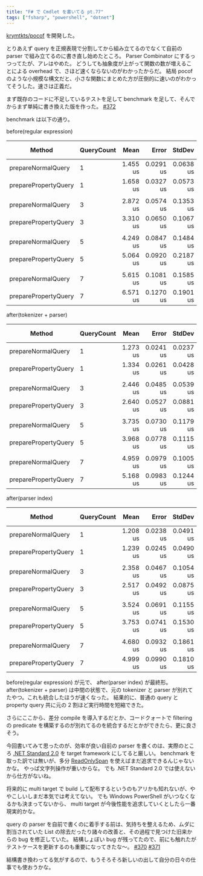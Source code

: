```yaml
---
title: "F# で Cmdlet を書いてる pt.77"
tags: ["fsharp", "powershell", "dotnet"]
---
```


[krymtkts/pocof](https://github.com/krymtkts/pocof) を開発した。

とりあえず query を正規表現で分割してから組み立てるのでなくて自前の parser で組み立てるのに書き直し始めたところ。
Parser Combinator にするっつってたが、アレはやめた。
どうしても抽象度が上がって関数の数が増えることによる overhead で、さほど速くならないのがわかったからだ。
結局 pocof のような小規模な構文だと、小さな関数にまとめた方が圧倒的に速いのがわかってそうした。速さは正義だ。

まず既存のコードに不足しているテストを足して benchmark を足して、そんでからまず単純に書き換えた版を作った。 [#372](https://github.com/krymtkts/pocof/pull/372)

benchmark は以下の通り。

before(regular expression)

| Method               | QueryCount |     Mean |     Error |    StdDev |   Median | Ratio | RatioSD |   Gen0 | Allocated | Alloc Ratio |
| -------------------- | ---------- | -------: | --------: | --------: | -------: | ----: | ------: | -----: | --------: | ----------: |
| prepareNormalQuery   | 1          | 1.455 us | 0.0291 us | 0.0638 us | 1.429 us |  1.00 |    0.06 | 0.6828 |   2.79 KB |        1.00 |
| preparePropertyQuery | 1          | 1.658 us | 0.0327 us | 0.0573 us | 1.652 us |  1.14 |    0.06 | 0.7210 |   2.95 KB |        1.06 |
|                      |            |          |           |           |          |       |         |        |           |             |
| prepareNormalQuery   | 3          | 2.872 us | 0.0574 us | 0.1353 us | 2.830 us |  1.00 |    0.07 | 1.3275 |   5.45 KB |        1.00 |
| preparePropertyQuery | 3          | 3.310 us | 0.0650 us | 0.1067 us | 3.330 us |  1.16 |    0.06 | 1.4267 |   5.84 KB |        1.07 |
|                      |            |          |           |           |          |       |         |        |           |             |
| prepareNormalQuery   | 5          | 4.249 us | 0.0847 us | 0.1484 us | 4.224 us |  1.00 |    0.05 | 1.9989 |   8.19 KB |        1.00 |
| preparePropertyQuery | 5          | 5.064 us | 0.0920 us | 0.2187 us | 5.011 us |  1.19 |    0.07 | 2.1439 |   8.78 KB |        1.07 |
|                      |            |          |           |           |          |       |         |        |           |             |
| prepareNormalQuery   | 7          | 5.615 us | 0.1081 us | 0.1585 us | 5.626 us |  1.00 |    0.04 | 2.6550 |  10.84 KB |        1.00 |
| preparePropertyQuery | 7          | 6.571 us | 0.1270 us | 0.1901 us | 6.597 us |  1.17 |    0.05 | 2.8381 |   11.6 KB |        1.07 |

after(tokenizer + parser)

| Method               | QueryCount |     Mean |     Error |    StdDev | Ratio | RatioSD |   Gen0 | Allocated | Alloc Ratio |
| -------------------- | ---------- | -------: | --------: | --------: | ----: | ------: | -----: | --------: | ----------: |
| prepareNormalQuery   | 1          | 1.273 us | 0.0241 us | 0.0237 us |  1.00 |    0.03 | 0.6828 |   2.79 KB |        1.00 |
| preparePropertyQuery | 1          | 1.334 us | 0.0261 us | 0.0428 us |  1.05 |    0.04 | 0.7210 |   2.95 KB |        1.06 |
|                      |            |          |           |           |       |         |        |           |             |
| prepareNormalQuery   | 3          | 2.446 us | 0.0485 us | 0.0539 us |  1.00 |    0.03 | 1.3313 |   5.45 KB |        1.00 |
| preparePropertyQuery | 3          | 2.640 us | 0.0527 us | 0.0881 us |  1.08 |    0.04 | 1.4267 |   5.84 KB |        1.07 |
|                      |            |          |           |           |       |         |        |           |             |
| prepareNormalQuery   | 5          | 3.735 us | 0.0730 us | 0.1179 us |  1.00 |    0.04 | 1.9989 |   8.19 KB |        1.00 |
| preparePropertyQuery | 5          | 3.968 us | 0.0778 us | 0.1115 us |  1.06 |    0.04 | 2.1439 |   8.78 KB |        1.07 |
|                      |            |          |           |           |       |         |        |           |             |
| prepareNormalQuery   | 7          | 4.959 us | 0.0979 us | 0.1005 us |  1.00 |    0.03 | 2.6550 |  10.84 KB |        1.00 |
| preparePropertyQuery | 7          | 5.168 us | 0.0983 us | 0.1244 us |  1.04 |    0.03 | 2.8381 |   11.6 KB |        1.07 |

after(parser index)

| Method               | QueryCount |     Mean |     Error |    StdDev | Ratio | RatioSD |   Gen0 | Allocated | Alloc Ratio |
| -------------------- | ---------- | -------: | --------: | --------: | ----: | ------: | -----: | --------: | ----------: |
| prepareNormalQuery   | 1          | 1.208 us | 0.0238 us | 0.0491 us |  1.00 |    0.06 | 0.6523 |   2.66 KB |        1.00 |
| preparePropertyQuery | 1          | 1.239 us | 0.0245 us | 0.0490 us |  1.03 |    0.06 | 0.6866 |    2.8 KB |        1.05 |
|                      |            |          |           |           |       |         |        |           |             |
| prepareNormalQuery   | 3          | 2.358 us | 0.0467 us | 0.1054 us |  1.00 |    0.06 | 1.2970 |    5.3 KB |        1.00 |
| preparePropertyQuery | 3          | 2.517 us | 0.0492 us | 0.0875 us |  1.07 |    0.06 | 1.3657 |   5.58 KB |        1.05 |
|                      |            |          |           |           |       |         |        |           |             |
| prepareNormalQuery   | 5          | 3.524 us | 0.0691 us | 0.1155 us |  1.00 |    0.05 | 1.9455 |   7.95 KB |        1.00 |
| preparePropertyQuery | 5          | 3.753 us | 0.0741 us | 0.1530 us |  1.07 |    0.06 | 2.0370 |   8.34 KB |        1.05 |
|                      |            |          |           |           |       |         |        |           |             |
| prepareNormalQuery   | 7          | 4.680 us | 0.0932 us | 0.1861 us |  1.00 |    0.06 | 2.5864 |  10.59 KB |        1.00 |
| preparePropertyQuery | 7          | 4.999 us | 0.0990 us | 0.1810 us |  1.07 |    0.06 | 2.7237 |  11.13 KB |        1.05 |

before(regular expression) が元で、 after(parser index) が最終形。
after(tokenizer + parser) は中間の状態で、元の tokenizer と parser が別れてたやつ。これも統合したほうが速くなった。
結果的に、普通の query と property query 共に元の 2 割ほど実行時間を短縮できた。

さらにここから、差分 compile を導入するだとか、コードクォートで filtering の predicate を構築するのが別れてるのを統合するだとかができたら、更に良さそう。

今回書いてみて思ったのが、効率が良い自前の parser を書くのは、実際のところ [.NET Standard 2.0](https://learn.microsoft.com/en-us/dotnet/standard/net-standard?tabs=net-standard-2-0) を target framework にしてると厳しい。
benchmark を取った訳では無いが、多分 [ReadOnlySpan](https://learn.microsoft.com/en-us/dotnet/api/system.readonlyspan-1?view=net-9.0) を使えばまだ追求できるんじゃないかな。
やっぱ文字列操作が重いからな。
でも .NET Standard 2.0 では使えないから仕方がないね。

将来的に multi target で build して配布するというのもアリかも知れないが、ややこしいしまだ本気では考えてない。
でも Windows PowerShell がいつなくなるかも決まってないから、 multi target が今後性能を追求していくとしたら一番現実的かな。

query の parser を自前で書くのに着手する前は、気持ちを整えるため、ムダに割当されていた List の除去だったり諸々の改善と、その過程で見つけた旧来からの bug を修正していた。
結構しょぼい bug が残ってたので、前にも触れたがテストケースを更新するのも重要になってきたな～。
[#370](https://github.com/krymtkts/pocof/pull/370) [#371](https://github.com/krymtkts/pocof/pull/371)

結構書き換わってる気がするので、もうそろそろ新しいの出して自分の日々の仕事でも使おうかな。
